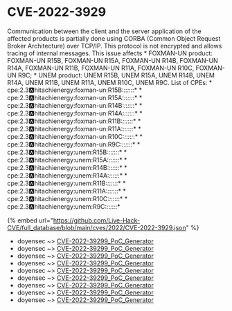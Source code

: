 # CVE-2022-3929

Communication between the client and the server application of the affected products is partially done using CORBA (Common Object Request Broker Architecture) over TCP/IP. This protocol is not encrypted and allows tracing of internal messages. This issue affects * FOXMAN-UN product: FOXMAN-UN R15B, FOXMAN-UN R15A, FOXMAN-UN R14B, FOXMAN-UN R14A, FOXMAN-UN R11B, FOXMAN-UN R11A, FOXMAN-UN R10C, FOXMAN-UN R9C; * UNEM product: UNEM R15B, UNEM R15A, UNEM R14B, UNEM R14A, UNEM R11B, UNEM R11A, UNEM R10C, UNEM R9C. List of CPEs: * cpe:2.3:a:hitachienergy:foxman-un:R15B:*:*:*:*:*:*:* * cpe:2.3:a:hitachienergy:foxman-un:R15A:*:*:*:*:*:*:* * cpe:2.3:a:hitachienergy:foxman-un:R14B:*:*:*:*:*:*:* * cpe:2.3:a:hitachienergy:foxman-un:R14A:*:*:*:*:*:*:* * cpe:2.3:a:hitachienergy:foxman-un:R11B:*:*:*:*:*:*:* * cpe:2.3:a:hitachienergy:foxman-un:R11A:*:*:*:*:*:*:* * cpe:2.3:a:hitachienergy:foxman-un:R10C:*:*:*:*:*:*:* * cpe:2.3:a:hitachienergy:foxman-un:R9C:*:*:*:*:*:*:* * cpe:2.3:a:hitachienergy:unem:R15B:*:*:*:*:*:*:* * cpe:2.3:a:hitachienergy:unem:R15A:*:*:*:*:*:*:* * cpe:2.3:a:hitachienergy:unem:R14B:*:*:*:*:*:*:* * cpe:2.3:a:hitachienergy:unem:R14A:*:*:*:*:*:*:* * cpe:2.3:a:hitachienergy:unem:R11B:*:*:*:*:*:*:* * cpe:2.3:a:hitachienergy:unem:R11A:*:*:*:*:*:*:* * cpe:2.3:a:hitachienergy:unem:R10C:*:*:*:*:*:*:* * cpe:2.3:a:hitachienergy:unem:R9C:*:*:*:*:*:*:*

{% embed url="https://github.com/Live-Hack-CVE/full_database/blob/main/cves/2022/CVE-2022-3929.json" %}


* doyensec ~> [CVE-2022-39299_PoC_Generator](https://www.alice-snow.ru/2022/database/cve-2022-3929/cve-2022-39299_poc_generator-doyensec)
* doyensec ~> [CVE-2022-39299_PoC_Generator](https://www.alice-snow.ru/2022/database/cve-2022-3929/cve-2022-39299_poc_generator-doyensec)
* doyensec ~> [CVE-2022-39299_PoC_Generator](https://www.alice-snow.ru/2022/database/cve-2022-3929/cve-2022-39299_poc_generator-doyensec)
* doyensec ~> [CVE-2022-39299_PoC_Generator](https://www.alice-snow.ru/2022/database/cve-2022-3929/cve-2022-39299_poc_generator-doyensec)
* doyensec ~> [CVE-2022-39299_PoC_Generator](https://www.alice-snow.ru/2022/database/cve-2022-3929/cve-2022-39299_poc_generator-doyensec)
* doyensec ~> [CVE-2022-39299_PoC_Generator](https://www.alice-snow.ru/2022/database/cve-2022-3929/cve-2022-39299_poc_generator-doyensec)
* doyensec ~> [CVE-2022-39299_PoC_Generator](https://www.alice-snow.ru/2022/database/cve-2022-3929/cve-2022-39299_poc_generator-doyensec)
* doyensec ~> [CVE-2022-39299_PoC_Generator](https://www.alice-snow.ru/2022/database/cve-2022-3929/cve-2022-39299_poc_generator-doyensec)
* doyensec ~> [CVE-2022-39299_PoC_Generator](https://www.alice-snow.ru/2022/database/cve-2022-3929/cve-2022-39299_poc_generator-doyensec)